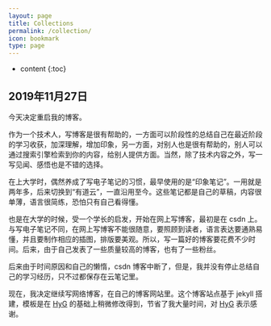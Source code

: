 ```yaml
---
layout: page
title: Collections
permalink: /collection/
icon: bookmark
type: page
---
```


* content
{:toc}

## 2019年11月27日

今天决定重启我的博客。

作为一个技术人，写博客是很有帮助的，一方面可以阶段性的总结自己在最近阶段的学习收获，加深理解，增加印象，另一方面，对别人也是很有帮助的，别人可以通过搜索引擎检索到你的内容，给别人提供方面。当然，除了技术内容之外，写一写见闻、感悟也是不错的选择。

在上大学时，偶然养成了写电子笔记的习惯，最早使用的是“印象笔记”。一用就是两年多，后来切换到“有道云”，一直沿用至今。这些笔记都是自己的草稿，内容很单薄，语言很简练，恐怕只有自己看得懂。

也是在大学的时候，受一个学长的启发，开始在网上写博客，最初是在 csdn 上。与写电子笔记不同，在网上写博客不能很随意，要照顾到读者，语言表达要通熟易懂，并且要制作相应的插图，排版要美观。所以，写一篇好的博客要花费不少时间。后来，由于自己发表了一些质量较高的博客，也有了一些粉丝。

后来由于时间原因和自己的懒惰，csdn 博客中断了，但是，我并没有停止总结自己的学习经历，只不过都保存在云笔记里。

现在，我决定继续写网络博客，在自己的博客网站里。这个博客站点基于 jekyll 搭建，模板是在 [HyG](https://github.com/Gaohaoyang) 的基础上稍微修改得到，节省了我大量时间，对 [HyG](https://github.com/Gaohaoyang) 表示感谢。
